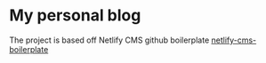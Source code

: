 # My personal blog

The project is based off Netlify CMS github boilerplate [netlify-cms-boilerplate]

[netlify-cms-boilerplate]: https://github.com/AustinGreen/gatsby-starter-netlify-cms